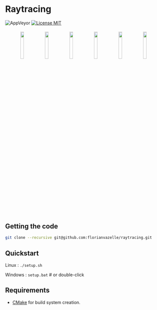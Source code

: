 # Raytracing
![AppVeyor](https://img.shields.io/appveyor/build/florianvazelle/raytracing?style=flat&logo=appveyor) [![License MIT](https://img.shields.io/badge/license-MIT-green)](https://choosealicense.com/licenses/mit/)

<h4 align="center">
    <img src="https://florianvazelle.github.io/resources/images/raytracing/scene00000.png" width="15%"/> <img src="https://florianvazelle.github.io/resources/images/raytracing/scene00002.png" width="15%"/> <img src="https://florianvazelle.github.io/resources/images/raytracing/scene00004.png" width="15%"/> <img src="https://florianvazelle.github.io/resources/images/raytracing/scene00003.png" width="15%"/> <img src="https://florianvazelle.github.io/resources/images/raytracing/scene00005.png" width="15%"/> <img src="https://florianvazelle.github.io/resources/images/raytracing/scene00001.png" width="15%"/>
</h4>

## Getting the code

```bash
git clone --recursive git@github.com:florianvazelle/raytracing.git
```

## Quickstart

Linux : `./setup.sh`

Windows : `setup.bat` # or double-click

##  Requirements

- [CMake](https://cmake.org) for build system creation.
